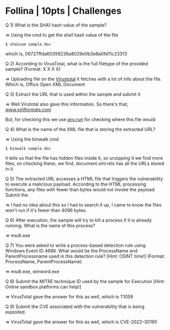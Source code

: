 # Follina | 10pts | Challenges

Q 1) What is the SHA1 hash value of the sample?

=> Using the cmd to get the sha1 hash value of the file

```
$ sha1sum sample.doc
```

which is, 06727ffda60359236a8029e0b3e8a0fd11c23313


Q 2) According to VirusTotal, what is the full filetype of the provided sample? (Format: X X X X)

=> Uploading file on the [Virustotal](https://www.virustotal.com/gui/home/upload) it fetches with a lot of info about the file. Which is, Office Open XML Document 


Q 3) Extract the URL that is used within the sample and submit it

=> Well Virutotal also gave this information. So there's that, www.xmlformats.com

But, for checking this we use [any.run](https://any.run/) for checking where this file would 


Q 4) What is the name of the XML file that is storing the extracted URL?

=> Using the binwalk cmd

```
$ binwalk sample.doc
```

it tells us that the file has hidden files inside it, so unzipping it we find more files, on checking these, we find, document.xml.rels has all the URLs stored in it.


Q 5) The extracted URL accesses a HTML file that triggers the vulnerability to execute a malicious payload. According to the HTML processing functions, any files with fewer than <Number> bytes would not invoke the payload. Submit the <Number>

=> I had no idea about this so I had to search it up, I came to know the files won't run if it's fewer than 4096 bytes.


Q 6) After execution, the sample will try to kill a process if it is already running. What is the name of this process?

=> msdt.exe


Q 7) You were asked to write a process-based detection rule using Windows Event ID 4688. What would be the ProcessName and ParentProcessname used in this detection rule? [Hint: OSINT time!] (Format: ProcessName, ParentProcessName)

=> msdt.exe, winword.exe


Q 8) Submit the MITRE technique ID used by the sample for Execution [Hint: Online sandbox platforms can help!]

=> VirusTotal gave the answer for this as well, which is T1059


Q 9) Submit the CVE associated with the vulnerability that is being exploited.

=> VirusTotal gave the answer for this as well, which is CVE-2022–30190
